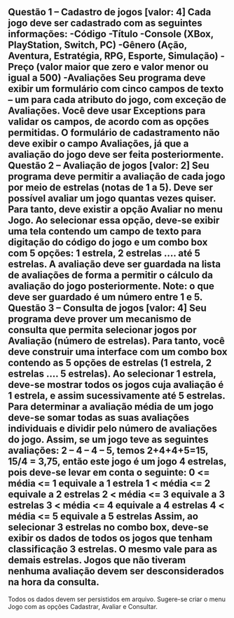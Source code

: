Questão 1 – Cadastro de jogos [valor: 4]
Cada jogo deve ser cadastrado com as seguintes informações:
-Código
-Título
-Console (XBox, PlayStation, Switch, PC)
-Gênero (Ação, Aventura, Estratégia, RPG, Esporte, Simulação)
-Preço (valor maior que zero e valor menor ou igual a 500)
-Avaliações
Seu programa deve exibir um formulário com cinco campos de texto – um para cada atributo do jogo, com
exceção de Avaliações. Você deve usar Exceptions para validar os campos, de acordo com as opções
permitidas. O formulário de cadastramento não deve exibir o campo Avaliações, já que a avaliação do
jogo deve ser feita posteriormente.
Questão 2 – Avaliação de jogos [valor: 2]
Seu programa deve permitir a avaliação de cada jogo por meio de estrelas (notas de 1 a 5). Deve ser
possível avaliar um jogo quantas vezes quiser. Para tanto, deve existir a opção Avaliar no menu Jogo. Ao
selecionar essa opção, deve-se exibir uma tela contendo um campo de texto para digitação do código do
jogo e um combo box com 5 opções: 1 estrela, 2 estrelas .... até 5 estrelas. A avaliação deve ser guardada
na lista de avaliações de forma a permitir o cálculo da avaliação do jogo posteriormente. Note: o que deve
ser guardado é um número entre 1 e 5.
Questão 3 – Consulta de jogos [valor: 4]
Seu programa deve prover um mecanismo de consulta que permita selecionar jogos por Avaliação
(número de estrelas). Para tanto, você deve construir uma interface com um combo box contendo as 5
opções de estrelas (1 estrela, 2 estrelas .... 5 estrelas). Ao selecionar 1 estrela, deve-se mostrar todos os
jogos cuja avaliação é 1 estrela, e assim sucessivamente até 5 estrelas. Para determinar a avaliação
média de um jogo deve-se somar todas as suas avaliações individuais e dividir pelo número de avaliações
do jogo. Assim, se um jogo teve as seguintes avaliações: 2 – 4 – 4 – 5, temos 2+4+4+5=15, 15/4 = 3,75,
então este jogo é um jogo 4 estrelas, pois deve-se levar em conta o seguinte:
0 <= média <= 1 equivale a 1 estrela
1 < média <= 2 equivale a 2 estrelas
2 < média <= 3 equivale a 3 estrelas
3 < média <= 4 equivale a 4 estrelas
4 < média <= 5 equivale a 5 estrelas
Assim, ao selecionar 3 estrelas no combo box, deve-se exibir os dados de todos os jogos que tenham
classificação 3 estrelas. O mesmo vale para as demais estrelas. Jogos que não tiveram nenhuma
avaliação devem ser desconsiderados na hora da consulta.
---------
Todos os dados devem ser persistidos em arquivo.
Sugere-se criar o menu Jogo com as opções Cadastrar, Avaliar e Consultar.
